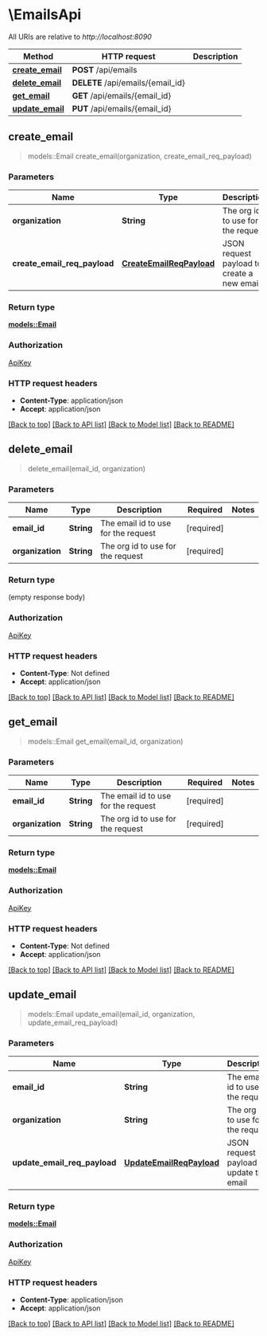 # \EmailsApi

All URIs are relative to *http://localhost:8090*

Method | HTTP request | Description
------------- | ------------- | -------------
[**create_email**](EmailsApi.md#create_email) | **POST** /api/emails | 
[**delete_email**](EmailsApi.md#delete_email) | **DELETE** /api/emails/{email_id} | 
[**get_email**](EmailsApi.md#get_email) | **GET** /api/emails/{email_id} | 
[**update_email**](EmailsApi.md#update_email) | **PUT** /api/emails/{email_id} | 



## create_email

> models::Email create_email(organization, create_email_req_payload)


### Parameters


Name | Type | Description  | Required | Notes
------------- | ------------- | ------------- | ------------- | -------------
**organization** | **String** | The org id to use for the request | [required] |
**create_email_req_payload** | [**CreateEmailReqPayload**](CreateEmailReqPayload.md) | JSON request payload to create a new email | [required] |

### Return type

[**models::Email**](Email.md)

### Authorization

[ApiKey](../README.md#ApiKey)

### HTTP request headers

- **Content-Type**: application/json
- **Accept**: application/json

[[Back to top]](#) [[Back to API list]](../README.md#documentation-for-api-endpoints) [[Back to Model list]](../README.md#documentation-for-models) [[Back to README]](../README.md)


## delete_email

> delete_email(email_id, organization)


### Parameters


Name | Type | Description  | Required | Notes
------------- | ------------- | ------------- | ------------- | -------------
**email_id** | **String** | The email id to use for the request | [required] |
**organization** | **String** | The org id to use for the request | [required] |

### Return type

 (empty response body)

### Authorization

[ApiKey](../README.md#ApiKey)

### HTTP request headers

- **Content-Type**: Not defined
- **Accept**: application/json

[[Back to top]](#) [[Back to API list]](../README.md#documentation-for-api-endpoints) [[Back to Model list]](../README.md#documentation-for-models) [[Back to README]](../README.md)


## get_email

> models::Email get_email(email_id, organization)


### Parameters


Name | Type | Description  | Required | Notes
------------- | ------------- | ------------- | ------------- | -------------
**email_id** | **String** | The email id to use for the request | [required] |
**organization** | **String** | The org id to use for the request | [required] |

### Return type

[**models::Email**](Email.md)

### Authorization

[ApiKey](../README.md#ApiKey)

### HTTP request headers

- **Content-Type**: Not defined
- **Accept**: application/json

[[Back to top]](#) [[Back to API list]](../README.md#documentation-for-api-endpoints) [[Back to Model list]](../README.md#documentation-for-models) [[Back to README]](../README.md)


## update_email

> models::Email update_email(email_id, organization, update_email_req_payload)


### Parameters


Name | Type | Description  | Required | Notes
------------- | ------------- | ------------- | ------------- | -------------
**email_id** | **String** | The email id to use for the request | [required] |
**organization** | **String** | The org id to use for the request | [required] |
**update_email_req_payload** | [**UpdateEmailReqPayload**](UpdateEmailReqPayload.md) | JSON request payload to update the email | [required] |

### Return type

[**models::Email**](Email.md)

### Authorization

[ApiKey](../README.md#ApiKey)

### HTTP request headers

- **Content-Type**: application/json
- **Accept**: application/json

[[Back to top]](#) [[Back to API list]](../README.md#documentation-for-api-endpoints) [[Back to Model list]](../README.md#documentation-for-models) [[Back to README]](../README.md)

